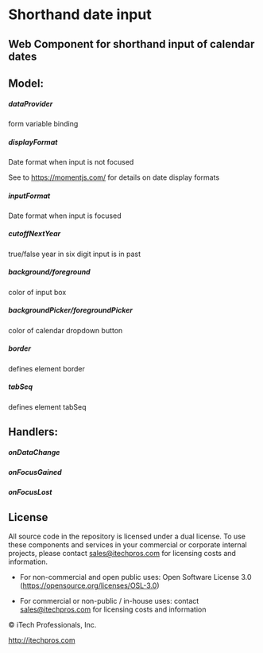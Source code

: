 # Shorthand date input

## Web Component for shorthand input of calendar dates








## Model:

##### dataProvider

form variable binding

##### displayFormat

Date format when input is not focused

See to https://momentjs.com/ for details on date display formats

##### inputFormat

Date format when input is focused

##### cutoffNextYear

true/false year in six digit input is in past

##### background/foreground

color of input box

##### backgroundPicker/foregroundPicker

color of calendar dropdown button

##### border

defines element border

##### tabSeq

defines element tabSeq




## Handlers:

##### onDataChange
##### onFocusGained
##### onFocusLost

## License



All source code in the repository is licensed under a dual license.  To use these components and services in your commercial or corporate internal projects, please contact sales@itechpros.com for licensing costs and information.



 * For non-commercial and open public uses: Open Software License 3.0 (https://opensource.org/licenses/OSL-3.0)

 * For commercial or non-public / in-house uses: contact sales@itechpros.com for licensing costs and information



&copy; iTech Professionals, Inc. 

http://itechpros.com

